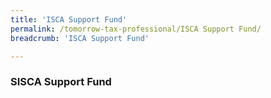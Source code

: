 ```yaml
---
title: 'ISCA Support Fund'
permalink: /tomorrow-tax-professional/ISCA Support Fund/
breadcrumb: 'ISCA Support Fund'

---
```



### **SISCA Support Fund**
